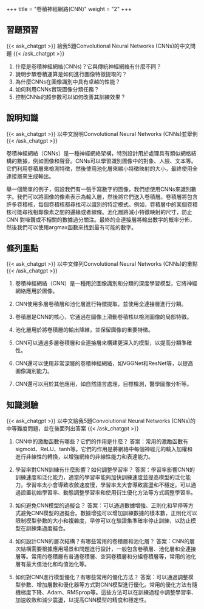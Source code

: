 +++
title = "卷積神經網路(CNN)"
weight = "2"
+++
## 習題預習
{{< ask_chatgpt >}}
給我5題Convolutional Neural Networks (CNNs)的中文問題
{{< /ask_chatgpt >}}

1. 什麼是卷積神經網絡(CNNs)？它與傳統神經網絡有什麼不同？ 
2. 說明步驟卷積運算是如何進行圖像特徵提取的？ 
3. 為什麼CNNs在圖像識別中具有卓越的性能？ 
4. 如何利用CNNs實現圖像分類任務？ 
5. 控制CNNs的超參數可以如何改善其訓練效果？   

## 說明知識
{{< ask_chatgpt >}}
以中文說明Convolutional Neural Networks (CNNs)並舉例
{{< /ask_chatgpt >}}

卷積神經網絡（CNNs）是一種神經網絡架構，特別設計用於處理具有類似網格結構的數據，例如圖像和聲音。CNNs可以學習識別圖像中的對象、人臉、文本等。它們利用卷積層來檢測特徵，然後使用池化層來縮小特徵映射的大小，最終使用全連接層來生成輸出。

舉一個簡單的例子，假設我們有一張手寫數字的圖像，我們想使用CNNs來識別數字。我們可以將圖像的像素表示為輸入層，然後將它們送入卷積層。卷積層將包含許多卷積核，每個卷積核都尋找可以識別的特定模式。例如，卷積層中的某個卷積核可能尋找相鄰像素之間的邊緣或者線條。池化層將減小特徵映射的尺寸，防止 CNN 對噪聲或不相關的數據過分關注。最終的全連接層將輸出數字的概率分佈，然後我們可以使用argmax函數來找到最有可能的數字。   

## 條列重點
{{< ask_chatgpt >}}
以中文條列Convolutional Neural Networks (CNNs)的重點
{{< /ask_chatgpt >}}

1. 卷積神經網絡（CNN）是一種用於圖像識別和分類的深度學習模型，它將神經網絡應用於圖像。

2. CNN使用多層卷積層和池化層進行特徵提取，並使用全連接層進行分類。

3. 卷積層是CNN的核心，它通過在圖像上滑動卷積核以檢測圖像的局部特徵。

4. 池化層用於將卷積層的輸出降維，並保留圖像的重要特徵。

5. CNN可以通過多層卷積層和全連接層來構建更深入的模型，以提高分類準確性。

6. CNN還可以使用非常深層的卷積神經網絡，如VGGNet和ResNet等，以提高圖像識別能力。

7. CNN還可以用於其他應用，如自然語言處理，目標檢測，醫學圖像分析等。   

## 知識測驗
{{< ask_chatgpt >}}
以中文給我5題Convolutional Neural Networks (CNNs)的中等難度問題，並在後面列出答案
{{< /ask_chatgpt >}}

1. CNN中的激勵函數有哪些？它們的作用是什麼？
答案：常用的激勵函數有sigmoid、ReLU、tanh等。它們的作用是將網絡中每個神經元的輸入加權和進行非線性的轉換，以增強網絡的非線性能力和表達能力。

2. 學習率對CNN訓練有什麼影響？如何調整學習率？
答案：學習率影響CNN的訓練速度和泛化能力，適當的學習率能夠加快訓練速度並提高模型的泛化能力。學習率太小會導致收斂速度慢，學習率太大會導致震盪和不穩定。可以通過設置初始學習率、動態調整學習率和使用衍生優化方法等方式調整學習率。

3. 如何避免CNN模型的過擬合？
答案：可以通過數據增強、正則化和早停等方式避免CNN模型的過擬合。數據增強可以增加訓練數據的樣本數，正則化可以限制模型參數的大小和複雜度，早停可以在驗證集準確率停止訓練，以防止模型在訓練集過度擬合。

4. 如何設計CNN的層次結構？有哪些常用的卷積層和池化層？
答案：CNN的層次結構需要根據應用場景和問題進行設計，一般包含卷積層、池化層和全連接層等。常用的卷積層有普通卷積層、空洞卷積層和分組卷積層等，常用的池化層有最大值池化和均值池化等。

5. 如何對CNN進行模型優化？有哪些常用的優化方法？
答案：可以通過調整模型參數、增加層數和優化器等方式對CNN模型進行優化。常用的優化方法有隨機梯度下降、Adam、RMSprop等。這些方法可以在訓練過程中調整學習率、加速收斂和減少震盪，以提高CNN模型的精度和穩定性。   


